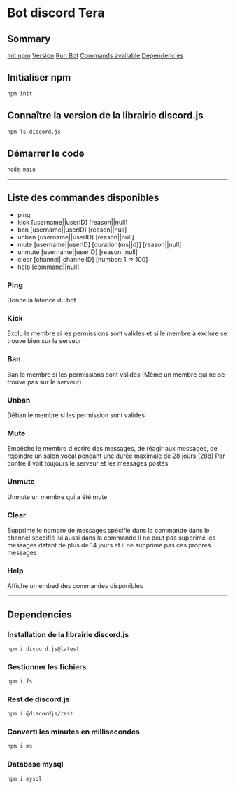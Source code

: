 # Bot discord Tera

## Sommary
[Init npm]()
[Version]()
[Run Bot]()
[Commands available]()
[Dependencies]()

## Initialiser npm

```bash
npm init
```

## Connaître la version de la librairie discord.js

```bash
npm ls discord.js
```

## Démarrer le code

```bash
node main
```

---

## Liste des commandes disponibles
- ping
- kick [username||userID] [reason||null]
- ban [username||userID] [reason||null]
- unban [username||userID] [reason||null]
- mute [username||userID] [duration(ms||d)] [reason||null]
- unmute [username||userID] [reason||null]
- clear [channel||channelID] [number: 1 => 100]
- help [command||null]

### Ping
Donne la latence du bot

### Kick
Exclu le membre si les permissions sont valides et si le membre à exclure se trouve bien sur le serveur

### Ban
Ban le membre si les permissions sont valides (Même un membre qui ne se trouve pas sur le serveur)

### Unban
Déban le membre si les permission sont valides

### Mute
Empêche le membre d'écrire des messages, de réagir aux messages, de rejoindre un salon vocal pendant une durée maximale de 28 jours (28d)
Par contre il voit toujours le serveur et les messages postés

### Unmute
Unmute un membre qui a été mute

### Clear
Supprime le nombre de messages spécifié dans la commande dans le channel spécifié lui aussi dans la commande
Il ne peut pas supprimé les messages datant de plus de 14 jours et il ne supprime pas ces propres messages

### Help
Affiche un embed des commandes disponibles

---

## Dependencies

### Installation de la librairie discord.js

```bash
npm i discord.js@latest
```

### Gestionner les fichiers

```bash
npm i fs
```

### Rest de discord.js

```bash
npm i @discordjs/rest
```

### Converti les minutes en millisecondes

```bash
npm i ms
```

### Database mysql

```bash
npm i mysql
```